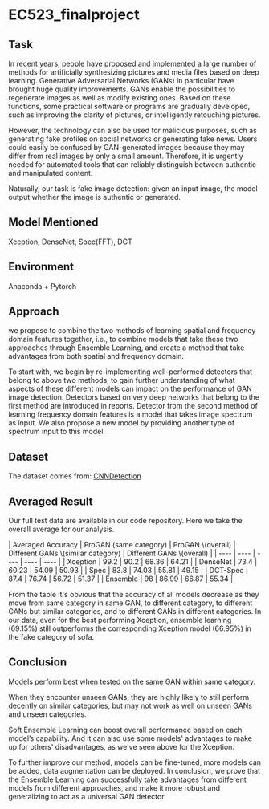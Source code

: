 # EC523_finalproject
 
## Task
In recent years, people have proposed and implemented a large number of methods for artificially synthesizing pictures and media files based on deep learning. Generative Adversarial Networks (GANs) in particular have brought huge quality improvements. GANs enable the possibilities to regenerate images as well as modify existing ones. Based on these functions, some practical software or programs are gradually developed, such as improving the clarity of pictures, or intelligently retouching pictures.

However, the technology can also be used for malicious purposes, such as generating fake profiles on social networks or generating fake news. Users could easily be confused by GAN-generated images because they may differ from real images by only a small amount. Therefore, it is urgently needed for automated tools that can reliably distinguish between authentic and manipulated content.

Naturally, our task is fake image detection: given an input image, the model output whether the image is authentic or generated.

## Model Mentioned
Xception, DenseNet, Spec(FFT), DCT

## Environment
Anaconda + Pytorch

## Approach
we propose to combine the two methods of learning spatial and frequency domain features together, i.e., to combine models that take these two approaches through Ensemble Learning, and create a method that take advantages from both spatial and frequency domain.

To start with, we begin by re-implementing well-performed detectors that belong to above two methods, to gain further understanding of what aspects of these different models can impact on the performance of GAN image detection. Detectors based on very deep networks that belong to the first method are introduced in reports. Detector from the second method of learning frequency domain features is a model that takes image spectrum as input. We also propose a new model by providing another type of spectrum input to this model.

## Dataset
The dataset comes from: [CNNDetection](https://github.com/peterwang512/CNNDetection)

## Averaged Result
Our full test data are available in our code repository. Here we take the overall average for our analysis.

| Averaged Accuracy | ProGAN 
(same category) | ProGAN \\(overall) | Different GANs \\(similar category) | Different GANs \\(overall) |
| ---- | ---- | ---- | ---- | ---- |
| Xception | 99.2 | 90.2 | 68.36 | 64.21 | 
| DenseNet | 73.4 | 60.23 | 54.09 | 50.93 |
| Spec | 83.8 | 74.03 | 55.81 | 49.15 |
| DCT-Spec | 87.4 | 76.74 | 56.72 | 51.37 |
| Ensemble | 98 | 86.99 | 66.87 | 55.34 |

From the table it's obvious that the accuracy of all models decrease as they move from same category in same GAN, to different category, to different GANs but similar categories, and to different GANs in different categories. In our data, even for the best performing Xception, ensemble learning (69.15%) still outperforms the corresponding Xception model (66.95%) in the fake category of sofa.

## Conclusion
Models perform best when tested on the same GAN within same category.

When they encounter unseen GANs, they are highly likely to still perform decently on similar categories, but may not work as well on unseen GANs and unseen categories.

Soft Ensemble Learning can boost overall performance based on each model’s capability. And it can also use some models' advantages to make up for others' disadvantages, as we've seen above for the Xception.

To further improve our method, models can be fine-tuned, more models can be added, data augmentation can be deployed. In conclusion, we prove that the Ensemble Learning can successfully take advantages from different models from different approaches, and make it more robust and generalizing to act as a universal GAN detector.
